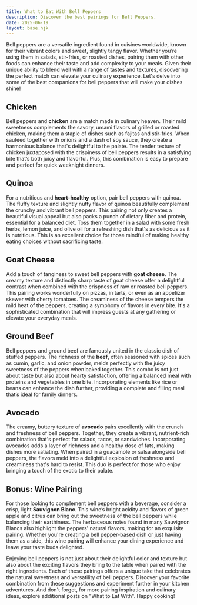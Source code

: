 ```yaml
---
title: What to Eat With Bell Peppers
description: Discover the best pairings for Bell Peppers.
date: 2025-06-19
layout: base.njk
---
```


Bell peppers are a versatile ingredient found in cuisines worldwide, known for their vibrant colors and sweet, slightly tangy flavor. Whether you’re using them in salads, stir-fries, or roasted dishes, pairing them with other foods can enhance their taste and add complexity to your meals. Given their unique ability to blend well with a range of tastes and textures, discovering the perfect match can elevate your culinary experience. Let's delve into some of the best companions for bell peppers that will make your dishes shine!

## **Chicken**

Bell peppers and **chicken** are a match made in culinary heaven. Their mild sweetness complements the savory, umami flavors of grilled or roasted chicken, making them a staple of dishes such as fajitas and stir-fries. When sautéed together with onions and a dash of soy sauce, they create a harmonious balance that's delightful to the palate. The tender texture of chicken juxtaposed with the crispiness of bell peppers results in a satisfying bite that’s both juicy and flavorful. Plus, this combination is easy to prepare and perfect for quick weeknight dinners.

## **Quinoa**

For a nutritious and **heart-healthy** option, pair bell peppers with quinoa. The fluffy texture and slightly nutty flavor of quinoa beautifully complement the crunchy and vibrant bell peppers. This pairing not only creates a beautiful visual appeal but also packs a punch of dietary fiber and protein, essential for a balanced diet. Toss them together in a salad with some fresh herbs, lemon juice, and olive oil for a refreshing dish that's as delicious as it is nutritious. This is an excellent choice for those mindful of making healthy eating choices without sacrificing taste.

## **Goat Cheese**

Add a touch of tanginess to sweet bell peppers with **goat cheese**. The creamy texture and distinctly sharp taste of goat cheese offer a delightful contrast when combined with the crispness of raw or roasted bell peppers. This pairing works wonderfully on pizzas, in tarts, or even as an appetizer skewer with cherry tomatoes. The creaminess of the cheese tempers the mild heat of the peppers, creating a symphony of flavors in every bite. It's a sophisticated combination that will impress guests at any gathering or elevate your everyday meals.

## **Ground Beef**

Bell peppers and ground beef are famously united in the classic dish of stuffed peppers. The richness of the **beef**, often seasoned with spices such as cumin, garlic, and onion powder, melds perfectly with the juicy sweetness of the peppers when baked together. This combo is not just about taste but also about hearty satisfaction, offering a balanced meal with proteins and vegetables in one bite. Incorporating elements like rice or beans can enhance the dish further, providing a complete and filling meal that’s ideal for family dinners.

## **Avocado**

The creamy, buttery texture of **avocado** pairs excellently with the crunch and freshness of bell peppers. Together, they create a vibrant, nutrient-rich combination that's perfect for salads, tacos, or sandwiches. Incorporating avocados adds a layer of richness and a healthy dose of fats, making dishes more satiating. When paired in a guacamole or salsa alongside bell peppers, the flavors meld into a delightful explosion of freshness and creaminess that's hard to resist. This duo is perfect for those who enjoy bringing a touch of the exotic to their palate.

## **Bonus: Wine Pairing**

For those looking to complement bell peppers with a beverage, consider a crisp, light **Sauvignon Blanc**. This wine’s bright acidity and flavors of green apple and citrus can bring out the sweetness of the bell peppers while balancing their earthiness. The herbaceous notes found in many Sauvignon Blancs also highlight the peppers' natural flavors, making for an exquisite pairing. Whether you're creating a bell pepper-based dish or just having them as a side, this wine pairing will enhance your dining experience and leave your taste buds delighted.

Enjoying bell peppers is not just about their delightful color and texture but also about the exciting flavors they bring to the table when paired with the right ingredients. Each of these pairings offers a unique take that celebrates the natural sweetness and versatility of bell peppers. Discover your favorite combination from these suggestions and experiment further in your kitchen adventures. And don't forget, for more pairing inspiration and culinary ideas, explore additional posts on "What to Eat With". Happy cooking!
